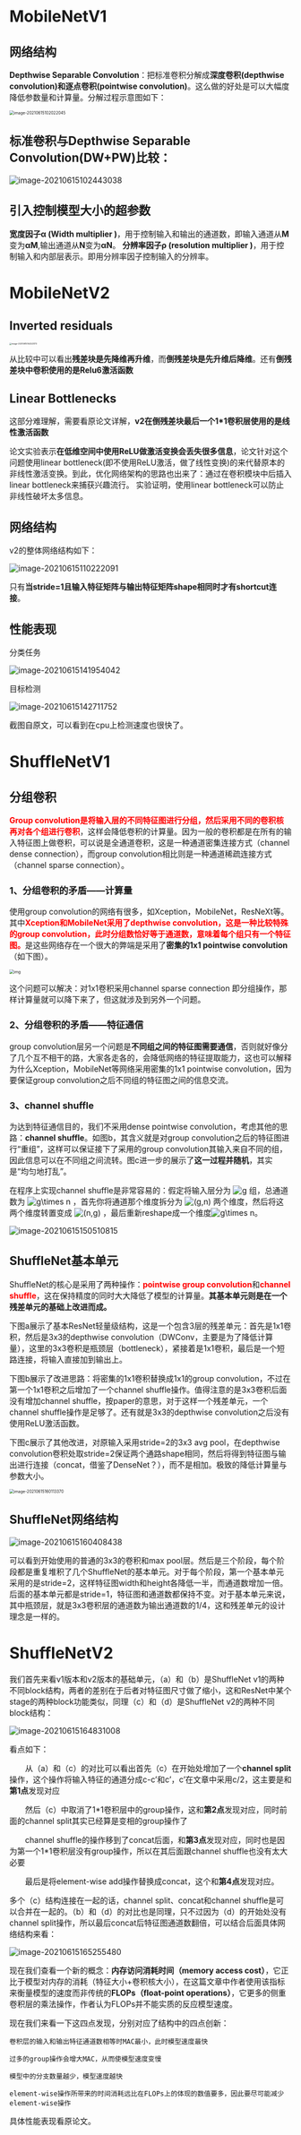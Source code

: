 # MobileNetV1



## 网络结构

**Depthwise Separable Convolution**：把标准卷积分解成**深度卷积(depthwise convolution)**和**逐点卷积(pointwise convolution)**。这么做的好处是可以大幅度降低参数量和计算量。分解过程示意图如下：

<img src="C:\Users\ysx\AppData\Roaming\Typora\typora-user-images\image-20210615102022045.png" alt="image-20210615102022045" style="zoom:50%;" />



## **标准卷积与Depthwise Separable Convolution(DW+PW)比较**：

![image-20210615102443038](C:\Users\ysx\AppData\Roaming\Typora\typora-user-images\image-20210615102443038.png)

## 引入控制模型大小的超参数

**宽度因子α (Width multiplier )**，用于控制输入和输出的通道数，即输入通道从**M**变为**αM**,输出通道从**N**变为**αN**。
**分辨率因子ρ (resolution multiplier )**，用于控制输入和内部层表示。即用分辨率因子控制输入的分辨率。

# MobileNetV2

## Inverted residuals

<img src="C:\Users\ysx\AppData\Roaming\Typora\typora-user-images\image-20210615104323173.png" alt="image-20210615104323173" style="zoom: 25%;" />

从比较中可以看出**残差块是先降维再升维**，而**倒残差块是先升维后降维**。还有**倒残差块中卷积使用的是Relu6激活函数**

## Linear Bottlenecks

这部分难理解，需要看原论文详解，**v2在倒残差块最后一个1*1卷积层使用的是线性激活函数**

论文实验表示**在低维空间中使用ReLU做激活变换会丢失很多信息**，论文针对这个问题使用linear bottleneck(即不使用ReLU激活，做了线性变换)的来代替原本的非线性激活变换。到此，优化网络架构的思路也出来了：通过在卷积模块中后插入linear bottleneck来捕获兴趣流行。 实验证明，使用linear bottleneck可以防止非线性破坏太多信息。

## 网络结构

v2的整体网络结构如下：

![image-20210615110222091](C:\Users\ysx\AppData\Roaming\Typora\typora-user-images\image-20210615110222091.png)

只有**当stride=1且输入特征矩阵与输出特征矩阵shape相同时才有shortcut连接**。

## 性能表现

分类任务

![image-20210615141954042](C:\Users\ysx\AppData\Roaming\Typora\typora-user-images\image-20210615141954042.png)

目标检测

![image-20210615142711752](C:\Users\ysx\AppData\Roaming\Typora\typora-user-images\image-20210615142711752.png)

截图自原文，可以看到在cpu上检测速度也很快了。

# ShuffleNetV1

## 分组卷积

<font color=red>**Group convolution是将输入层的不同特征图进行分组，然后采用不同的卷积核再对各个组进行卷积**</font>，这样会降低卷积的计算量。因为一般的卷积都是在所有的输入特征图上做卷积，可以说是全通道卷积，这是一种通道密集连接方式（channel dense connection），而group convolution相比则是一种通道稀疏连接方式（channel sparse connection）。

### 1、分组卷积的矛盾——计算量

使用group convolution的网络有很多，如Xception，MobileNet，ResNeXt等。其中<font color=red>**Xception和MobileNet采用了depthwise convolution，这是一种比较特殊的group convolution，此时分组数恰好等于通道数，意味着每个组只有一个特征图。**</font>是这些网络存在一个很大的弊端是采用了**密集的1x1 pointwise convolution**（如下图）。

<img src="https://img2018.cnblogs.com/blog/1161096/201901/1161096-20190125100701953-660808452.png" alt="img" style="zoom:50%;" />

这个问题可以解决：对1x1卷积采用channel sparse connection 即分组操作，那样计算量就可以降下来了，但这就涉及到另外一个问题。



### 2、分组卷积的矛盾——特征通信

group convolution层另一个问题是**不同组之间的特征图需要通信**，否则就好像分了几个互不相干的路，大家各走各的，会降低网络的特征提取能力，这也可以解释为什么Xception，MobileNet等网络采用密集的1x1 pointwise convolution，因为要保证group convolution之后不同组的特征图之间的信息交流。



### 3、channel shuffle

为达到特征通信目的，我们不采用dense pointwise convolution，考虑其他的思路：**channel shuffle**。如图b，其含义就是对group convolution之后的特征图进行“重组”，这样可以保证接下了采用的group convolution其输入来自不同的组，因此信息可以在不同组之间流转。图c进一步的展示了**这一过程并随机**，其实是“均匀地打乱”。

在程序上实现channel shuffle是非常容易的：假定将输入层分为 ![g](https://www.zhihu.com/equation?tex=g) 组，总通道数为 ![g\times n](https://www.zhihu.com/equation?tex=g%5Ctimes+n) ，首先你将通道那个维度拆分为 ![(g,n)](https://www.zhihu.com/equation?tex=%28g%2Cn%29) 两个维度，然后将这两个维度转置变成 ![(n,g)](https://www.zhihu.com/equation?tex=%28n%2Cg%29) ，最后重新reshape成一个维度![g\times n](https://www.zhihu.com/equation?tex=g%5Ctimes+n)。

![image-20210615150510815](C:\Users\ysx\AppData\Roaming\Typora\typora-user-images\image-20210615150510815.png)

## ShuffleNet基本单元

ShuffleNet的核心是采用了两种操作：<font color=red>**pointwise group convolution**</font>和<font color=red>**channel shuffle**</font>，这在保持精度的同时大大降低了模型的计算量。**其基本单元则是在一个残差单元的基础上改进而成。**

下图a展示了基本ResNet轻量级结构，这是一个包含3层的残差单元：首先是1x1卷积，然后是3x3的depthwise convolution（DWConv，主要是为了降低计算量），这里的3x3卷积是瓶颈层（bottleneck），紧接着是1x1卷积，最后是一个短路连接，将输入直接加到输出上。

下图b展示了改进思路：将密集的1x1卷积替换成1x1的group convolution，不过在第一个1x1卷积之后增加了一个channel shuffle操作。值得注意的是3x3卷积后面没有增加channel shuffle，按paper的意思，对于这样一个残差单元，一个channel shuffle操作是足够了。还有就是3x3的depthwise convolution之后没有使用ReLU激活函数。

下图c展示了其他改进，对原输入采用stride=2的3x3 avg pool，在depthwise convolution卷积处取stride=2保证两个通路shape相同，然后将得到特征图与输出进行连接（concat，借鉴了DenseNet？），而不是相加。极致的降低计算量与参数大小。

<img src="C:\Users\ysx\AppData\Roaming\Typora\typora-user-images\image-20210615160113370.png" alt="image-20210615160113370" style="zoom:50%;" />

## ShuffleNet网络结构

![image-20210615160408438](C:\Users\ysx\AppData\Roaming\Typora\typora-user-images\image-20210615160408438.png)

可以看到开始使用的普通的3x3的卷积和max pool层。然后是三个阶段，每个阶段都是重复堆积了几个ShuffleNet的基本单元。对于每个阶段，第一个基本单元采用的是stride=2，这样特征图width和height各降低一半，而通道数增加一倍。后面的基本单元都是stride=1，特征图和通道数都保持不变。对于基本单元来说，其中瓶颈层，就是3x3卷积层的通道数为输出通道数的1/4，这和残差单元的设计理念是一样的。

# ShuffleNetV2

我们首先来看v1版本和v2版本的基础单元，（a）和（b）是ShuffleNet v1的两种不同block结构，两者的差别在于后者对特征图尺寸做了缩小，这和ResNet中某个stage的两种block功能类似，同理（c）和（d）是ShuffleNet v2的两种不同block结构：

![image-20210615164831008](C:\Users\ysx\AppData\Roaming\Typora\typora-user-images\image-20210615164831008.png)

看点如下：

　　从（a）和（c）的对比可以看出首先（c）在开始处增加了一个**channel split**操作，这个操作将输入特征的通道分成c-c’和c’，c’在文章中采用c/2，这主要是和**第1点**发现对应

　　然后（c）中取消了1*1卷积层中的group操作，这和**第2点**发现对应，同时前面的channel split其实已经算是变相的group操作了

　　channel shuffle的操作移到了concat后面，和**第3点**发现对应，同时也是因为第一个1*1卷积层没有group操作，所以在其后面跟channel shuffle也没有太大必要

　　最后是将element-wise add操作替换成concat，这个和**第4点**发现对应。

多个（c）结构连接在一起的话，channel split、concat和channel shuffle是可以合并在一起的。（b）和（d）的对比也是同理，只不过因为（d）的开始处没有channel split操作，所以最后concat后特征图通道数翻倍，可以结合后面具体网络结构来看：

![image-20210615165255480](C:\Users\ysx\AppData\Roaming\Typora\typora-user-images\image-20210615165255480.png)

现在我们查看一个新的概念：**内存访问消耗时间（memory access cost）**，它正比于模型对内存的消耗（特征大小+卷积核大小），在这篇文章中作者使用该指标来衡量模型的速度而非传统的**FLOPs（float-point operations）**，它更多的侧重卷积层的乘法操作，作者认为FLOPs并不能实质的反应模型速度。

现在我们来看一下这四点发现，分别对应了结构中的四点创新：

```
卷积层的输入和输出特征通道数相等时MAC最小，此时模型速度最快

过多的group操作会增大MAC，从而使模型速度变慢

模型中的分支数量越少，模型速度越快

element-wise操作所带来的时间消耗远比在FLOPs上的体现的数值要多，因此要尽可能减少element-wise操作
```

具体性能表现看原论文。